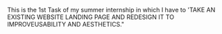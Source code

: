 This is the 1st Task of my summer internship in which I have to 'TAKE AN EXISTING WEBSITE LANDING PAGE AND REDESIGN IT TO IMPROVEUSABILITY AND AESTHETICS."
